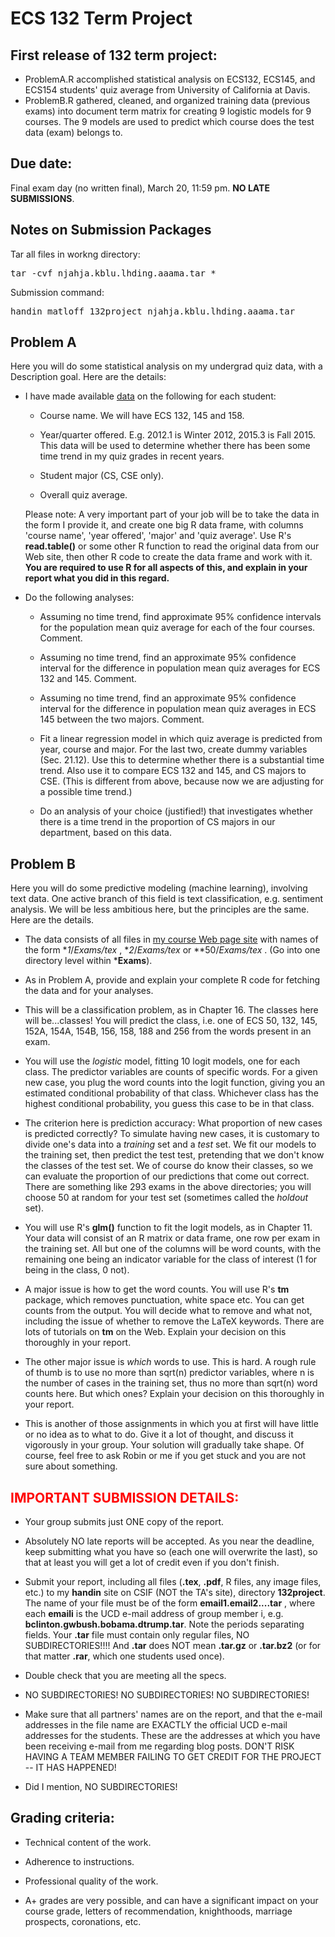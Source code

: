 # ECS 132 Term Project

## First release of 132 term project:
* ProblemA.R accomplished statistical analysis on ECS132, ECS145, and ECS154 students' quiz average from University of California at Davis.
* ProblemB.R gathered, cleaned, and organized training data (previous exams) into document term matrix for creating 9 logistic models for 9 courses. The 9 models are used to predict which course does the test data (exam) belongs to.

## Due date:

Final exam day (no written final), March 20, 11:59 pm. **NO LATE SUBMISSIONS**.

## Notes on Submission Packages
Tar all files in workng directory:
<pre>tar -cvf njahja.kblu.lhding.aaama.tar *</pre>
Submission command:
<pre>handin matloff 132project njahja.kblu.lhding.aaama.tar</pre>

## Problem A

Here you will do some statistical analysis on my undergrad quiz data, with a Description goal. Here are the details:

*   I have made available [data](ProblemAData/) on the following for each student:
    *   Course name. We will have ECS 132, 145 and 158.

    *   Year/quarter offered. E.g. 2012.1 is Winter 2012, 2015.3 is Fall 2015\. This data will be used to determine whether there has been some time trend in my quiz grades in recent years.

    *   Student major (CS, CSE only).

    *   Overall quiz average.

    Please note: A very important part of your job will be to take the data in the form I provide it, and create one big R data frame, with columns 'course name', 'year offered', 'major' and 'quiz average'. Use R's **read.table()** or some other R function to read the original data from our Web site, then other R code to create the data frame and work with it. **You are required to use R for all aspects of this, and explain in your report what you did in this regard.**

*   Do the following analyses:
    *   Assuming no time trend, find approximate 95% confidence intervals for the population mean quiz average for each of the four courses. Comment.

    *   Assuming no time trend, find an approximate 95% confidence interval for the difference in population mean quiz averages for ECS 132 and 145\. Comment.

    *   Assuming no time trend, find an approximate 95% confidence interval for the difference in population mean quiz averages in ECS 145 between the two majors. Comment.

    *   Fit a linear regression model in which quiz average is predicted from year, course and major. For the last two, create dummy variables (Sec. 21.12). Use this to determine whether there is a substantial time trend. Also use it to compare ECS 132 and 145, and CS majors to CSE. (This is different from above, because now we are adjusting for a possible time trend.)

    *   Do an analysis of your choice (justified!) that investigates whether there is a time trend in the proportion of CS majors in our department, based on this data.

## Problem B

Here you will do some predictive modeling (machine learning), involving text data. One active branch of this field is text classification, e.g. sentiment analysis. We will be less ambitious here, but the principles are the same. Here are the details.

*   The data consists of all files in [my course Web page site](http://heather.cs.ucdavis.edu/~matloff/) with names of the form **1*/*Exams/*tex** , **2*/*Exams/*tex** or **50/*Exams/*tex** . (Go into one directory level within ***Exams**).

*   As in Problem A, provide and explain your complete R code for fetching the data and for your analyses.

*   This will be a classification problem, as in Chapter 16\. The classes here will be...classes! You will predict the class, i.e. one of ECS 50, 132, 145, 152A, 154A, 154B, 156, 158, 188 and 256 from the words present in an exam.

*   You will use the _logistic_ model, fitting 10 logit models, one for each class. The predictor variables are counts of specific words. For a given new case, you plug the word counts into the logit function, giving you an estimated conditional probability of that class. Whichever class has the highest conditional probability, you guess this case to be in that class.

*   The criterion here is prediction accuracy: What proportion of new cases is predicted correctly? To simulate having new cases, it is customary to divide one's data into a _training_ set and a _test_ set. We fit our models to the training set, then predict the test test, pretending that we don't know the classes of the test set. We of course do know their classes, so we can evaluate the proportion of our predictions that come out correct. There are something like 293 exams in the above directories; you will choose 50 at random for your test set (sometimes called the _holdout_ set).

*   You will use R's **glm()** function to fit the logit models, as in Chapter 11\. Your data will consist of an R matrix or data frame, one row per exam in the training set. All but one of the columns will be word counts, with the remaining one being an indicator variable for the class of interest (1 for being in the class, 0 not).

*   A major issue is how to get the word counts. You will use R's **tm** package, which removes punctuation, white space etc. You can get counts from the output. You will decide what to remove and what not, including the issue of whether to remove the LaTeX keywords. There are lots of tutorials on **tm** on the Web. Explain your decision on this thoroughly in your report.

*   The other major issue is _which_ words to use. This is hard. A rough rule of thumb is to use no more than sqrt(n) predictor variables, where n is the number of cases in the training set, thus no more than sqrt(n) word counts here. But which ones? Explain your decision on this thoroughly in your report.

*   This is another of those assignments in which you at first will have little or no idea as to what to do. Give it a lot of thought, and discuss it vigorously in your group. Your solution will gradually take shape. Of course, feel free to ask Robin or me if you get stuck and you are not sure about something.

## <a name="submit">**<span style="color: #FF0000">IMPORTANT SUBMISSION DETAILS:</span>**</a>

*   Your group submits just ONE copy of the report.

*   Absolutely NO late reports will be accepted. As you near the deadline, keep submitting what you have so (each one will overwrite the last), so that at least you will get a lot of credit even if you don't finish.

*   Submit your report, including all files (**.tex**, **.pdf**, R files, any image files, etc.) to my **handin** site on CSIF (NOT the TA's site), directory **132project**. The name of your file must be of the form **email1.email2....tar** , where each **emaili** is the UCD e-mail address of group member i, e.g. **bclinton.gwbush.bobama.dtrump.tar**. Note the periods separating fields. Your **.tar** file must contain only regular files, NO SUBDIRECTORIES!!!! And **.tar** does NOT mean **.tar.gz** or **.tar.bz2** (or for that matter **.rar**, which one students used once).

*   Double check that you are meeting all the specs.

*   NO SUBDIRECTORIES! NO SUBDIRECTORIES! NO SUBDIRECTORIES!

*   Make sure that all partners' names are on the report, and that the e-mail addresses in the file name are EXACTLY the official UCD e-mail addresses for the students. These are the addresses at which you have been receiving e-mail from me regarding blog posts. DON'T RISK HAVING A TEAM MEMBER FAILING TO GET CREDIT FOR THE PROJECT -- IT HAS HAPPENED!

*   Did I mention, NO SUBDIRECTORIES!

## <a name="grading">Grading criteria:</a>

*   Technical content of the work.

*   Adherence to instructions.

*   Professional quality of the work.

*   A+ grades are very possible, and can have a significant impact on your course grade, letters of recommendation, knighthoods, marriage prospects, coronations, etc.
